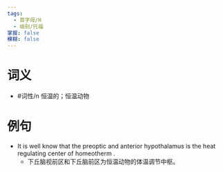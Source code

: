 ```yaml
---
tags:
  - 首字母/H
  - 级别/托福
掌握: false
模糊: false
---
```

# 词义
- #词性/n  恒温的；恒温动物
# 例句
- It is well know that the preoptic and anterior hypothalamus is the heat regulating center of homeotherm .
	- 下丘脑视前区和下丘脑前区为恒温动物的体温调节中枢。
